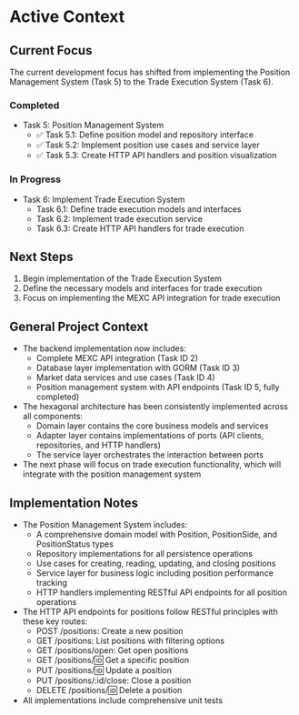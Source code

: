 # Active Context

## Current Focus

The current development focus has shifted from implementing the Position Management System (Task 5) to the Trade Execution System (Task 6).

### Completed
- Task 5: Position Management System
  - ✅ Task 5.1: Define position model and repository interface
  - ✅ Task 5.2: Implement position use cases and service layer
  - ✅ Task 5.3: Create HTTP API handlers and position visualization

### In Progress
- Task 6: Implement Trade Execution System
  - Task 6.1: Define trade execution models and interfaces
  - Task 6.2: Implement trade execution service
  - Task 6.3: Create HTTP API handlers for trade execution

## Next Steps

1. Begin implementation of the Trade Execution System
2. Define the necessary models and interfaces for trade execution
3. Focus on implementing the MEXC API integration for trade execution

## General Project Context
- The backend implementation now includes:
  - Complete MEXC API integration (Task ID 2)
  - Database layer implementation with GORM (Task ID 3)
  - Market data services and use cases (Task ID 4)
  - Position management system with API endpoints (Task ID 5, fully completed)
- The hexagonal architecture has been consistently implemented across all components:
  - Domain layer contains the core business models and services
  - Adapter layer contains implementations of ports (API clients, repositories, and HTTP handlers)
  - The service layer orchestrates the interaction between ports
- The next phase will focus on trade execution functionality, which will integrate with the position management system

## Implementation Notes
- The Position Management System includes:
  - A comprehensive domain model with Position, PositionSide, and PositionStatus types
  - Repository implementations for all persistence operations
  - Use cases for creating, reading, updating, and closing positions
  - Service layer for business logic including position performance tracking
  - HTTP handlers implementing RESTful API endpoints for all position operations
- The HTTP API endpoints for positions follow RESTful principles with these key routes:
  - POST /positions: Create a new position
  - GET /positions: List positions with filtering options
  - GET /positions/open: Get open positions
  - GET /positions/:id: Get a specific position
  - PUT /positions/:id: Update a position
  - PUT /positions/:id/close: Close a position
  - DELETE /positions/:id: Delete a position
- All implementations include comprehensive unit tests
